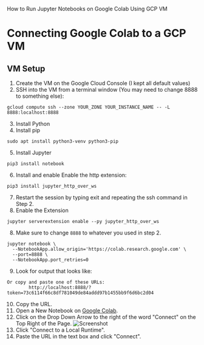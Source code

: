 How to Run Jupyter Notebooks on Google Colab Using GCP VM 
# Connecting Google Colab to a GCP VM

## VM Setup


1.   Create the VM on the Google Cloud Console (I kept all default values)
2.   SSH into the VM from a terminal window (You may need to change 8888 to something else):

```
gcloud compute ssh --zone YOUR_ZONE YOUR_INSTANCE_NAME -- -L 8888:localhost:8888
```

3. Install Python
4. Install pip
```
sudo apt install python3-venv python3-pip
```
5. Install Jupyter 
```
pip3 install notebook
```
6. Install and enable Enable the http extension:
```
pip3 install jupyter_http_over_ws
```
7. Restart the session by typing exit and repeating the ssh command in Step 2.
8. Enable the Extension
```
jupyter serverextension enable --py jupyter_http_over_ws
```
8. Make sure to change ```8888``` to whatever you used in step 2.
```
jupyter notebook \
  --NotebookApp.allow_origin='https://colab.research.google.com' \
  --port=8888 \
  --NotebookApp.port_retries=0
```
9. Look for output that looks like:
```
Or copy and paste one of these URLs:
        http://localhost:8888/?token=73c6114f66c8df781049de84addd97b1455bb9f6d6bc2d04
```
10. Copy the URL.
11. Open a New Notebook on [Google Colab](colab.research.google.com).
12. Click on the Drop Down Arrow to the right of the word "Connect" on the Top Right of the Page.
![Screenshot](https://github.com/adhil0/colab_ssh/Connect.png)
13. Click "Connect to a Local Runtime".
14. Paste the URL in the text box and click "Connect".




